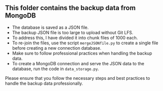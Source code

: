 ## This folder contains the backup data from MongoDB
- The database is saved as a JSON file.
- The backup JSON file is too large to upload without Git LFS.
- To address this, I have divided it into chunk files of 1000 each.
- To re-join the files, use the script `mergeJSONfile.py` to create a single file before creating a new connection database.
- Make sure to follow professional practices when handling the backup data.
- To create a MongoDB connection and serve the JSON data to the database, run the code in `data_storage.py`.

Please ensure that you follow the necessary steps and best practices to handle the backup data professionally.